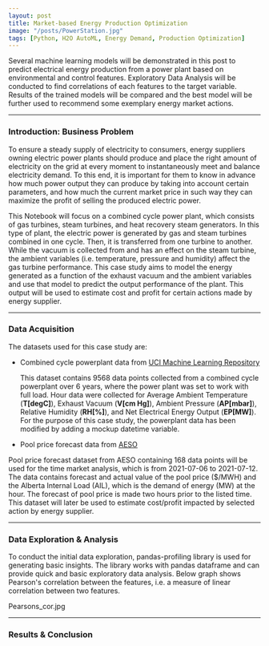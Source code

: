 ```yaml
---
layout: post
title: Market-based Energy Production Optimization
image: "/posts/PowerStation.jpg"
tags: [Python, H2O AutoML, Energy Demand, Production Optimization]
---
```


Several machine learning models will be demonstrated in this post to predict electrical energy production from a power plant based on environmental and control features. Exploratory Data Analysis will be conducted to find correlations of each features to the target variable. Results of the trained models will be compared and the best model will be further used to recommend some exemplary energy market actions.

---

### Introduction: Business Problem 

To ensure a steady supply of electricity to consumers, energy suppliers owning electric power plants should produce and place the right amount of electricity on the grid at every moment to instantaneously meet and balance electricity demand. To this end, it is important for them to know in advance how much power output they can produce by taking into account certain parameters, and how much the current market price in such way they can maximize the profit of selling the produced electric power.

This Notebook will focus on a combined cycle power plant, which consists of gas turbines, steam turbines, and heat recovery steam generators. In this type of plant, the electric power is generated by gas and steam turbines combined in one cycle. Then, it is transferred from one turbine to another. While the vacuum is collected from and has an effect on the steam turbine, the ambient variables (i.e. temperature, pressure and humidity) affect the gas turbine performance.
This case study aims to model the energy generated as a function of the exhaust vacuum and the ambient variables and use that model to predict the output performance of the plant. This output will be used to estimate cost and profit for certain actions made by energy supplier.

---

### Data Acquisition

The datasets used for this case study are:
- Combined cycle powerplant data from [UCI Machine Learning Repository](http://archive.ics.uci.edu/ml/datasets/Combined+Cycle+Power+Plant)

  This dataset contains 9568 data points collected from a combined cycle powerplant over 6 years, where the power plant was set to work with full load. Hour data were collected for Average Ambient Temperature (**T[degC]**), Exhaust Vacuum (**V[cm Hg]**), Ambient Pressure (**AP[mbar]**), Relative Humidity (**RH[%]**), and Net Electrical Energy Output (**EP[MW]**). For the purpose of this case study, the powerplant data has been modified by adding a mockup datetime variable. 

- Pool price forecast data from [AESO](http://ets.aeso.ca/) 

Pool price forecast dataset from AESO containing 168 data points will be used for the time market analysis, which is from 2021-07-06 to 2021-07-12. The data contains forecast and actual value of the pool price ($/MWH) and the Alberta Internal Load (AIL), which is the demand of energy (MW) at the hour. The forecast of pool price is made two hours prior to the listed time. This dataset will later be used to estimate cost/profit impacted by selected action by energy supplier.

---

### Data Exploration & Analysis

To conduct the initial data exploration, pandas-profiling library is used for generating basic insights. The library works with pandas dataframe and can provide quick and basic exploratory data analysis. Below graph shows Pearson's correlation between the features, i.e. a measure of linear correlation between two features.

Pearsons_cor.jpg


---

### Results & Conclusion



